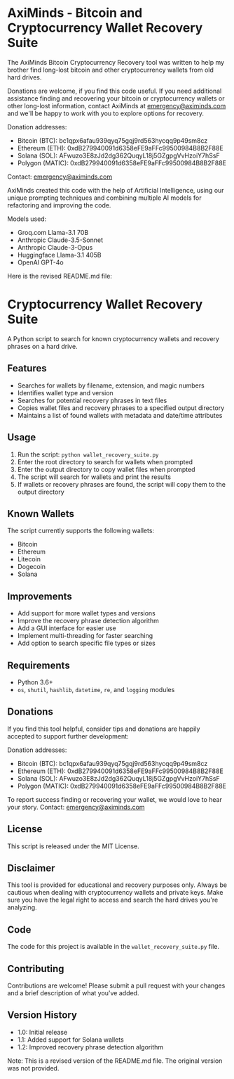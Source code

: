 # AxiMinds - Bitcoin and Cryptocurrency Wallet Recovery Suite
The AxiMinds Bitcoin Cryptocurrency Recovery tool was written to help my brother find long-lost bitcoin and other cryptocurrency wallets from old hard drives.

Donations are welcome, if you find this code useful.
If you need additional assistance finding and recovering your bitcoin or cryptocurrency wallets or other 
long-lost information, contact AxiMinds at emergency@aximinds.com and we'll be happy to work with you to explore options for recovery.

Donation addresses:
- Bitcoin (BTC): bc1qpx6afau939qyq75gqj9rd563hycqq9p49sm8cz
- Ethereum (ETH): 0xdB279940091d6358eFE9aFFc99500984B8B2F88E
- Solana (SOL): AFwuzo3E8zJd2dg362QuqyL18j5GZgpgVvHzoiY7hSsF
- Polygon (MATIC): 0xdB279940091d6358eFE9aFFc99500984B8B2F88E

Contact: emergency@aximinds.com

AxiMinds created this code with the help of Artificial Intelligence, using our unique prompting techniques and combining multiple AI models for refactoring 
and improving the code.

Models used:
 - Groq.com Llama-3.1 70B
 - Anthropic Claude-3.5-Sonnet
 - Anthropic Claude-3-Opus
 - Huggingface Llama-3.1 405B
 - OpenAI GPT-4o


Here is the revised README.md file:

# Cryptocurrency Wallet Recovery Suite

A Python script to search for known cryptocurrency wallets and recovery phrases on a hard drive.

## Features

*   Searches for wallets by filename, extension, and magic numbers
*   Identifies wallet type and version
*   Searches for potential recovery phrases in text files
*   Copies wallet files and recovery phrases to a specified output directory
*   Maintains a list of found wallets with metadata and date/time attributes

## Usage

1.  Run the script: `python wallet_recovery_suite.py`
2.  Enter the root directory to search for wallets when prompted
3.  Enter the output directory to copy wallet files when prompted
4.  The script will search for wallets and print the results
5.  If wallets or recovery phrases are found, the script will copy them to the output directory

## Known Wallets

The script currently supports the following wallets:

*   Bitcoin
*   Ethereum
*   Litecoin
*   Dogecoin
*   Solana

## Improvements

*   Add support for more wallet types and versions
*   Improve the recovery phrase detection algorithm
*   Add a GUI interface for easier use
*   Implement multi-threading for faster searching
*   Add option to search specific file types or sizes

## Requirements

*   Python 3.6+
*   `os`, `shutil`, `hashlib`, `datetime`, `re`, and `logging` modules

## Donations

If you find this tool helpful, consider tips and donations are happily accepted to support further development:

Donation addresses:
- Bitcoin (BTC): bc1qpx6afau939qyq75gqj9rd563hycqq9p49sm8cz
- Ethereum (ETH): 0xdB279940091d6358eFE9aFFc99500984B8B2F88E
- Solana (SOL): AFwuzo3E8zJd2dg362QuqyL18j5GZgpgVvHzoiY7hSsF
- Polygon (MATIC): 0xdB279940091d6358eFE9aFFc99500984B8B2F88E

To report success finding or recovering your wallet, we would love to hear your story.
Contact: emergency@aximinds.com

## License

This script is released under the MIT License.

## Disclaimer

This tool is provided for educational and recovery purposes only. Always be cautious when dealing with cryptocurrency wallets and private keys. Make sure you have the legal right to access and search the hard drives you're analyzing.

## Code

The code for this project is available in the `wallet_recovery_suite.py` file.

## Contributing

Contributions are welcome! Please submit a pull request with your changes and a brief description of what you've added.

## Version History

*   1.0: Initial release
*   1.1: Added support for Solana wallets
*   1.2: Improved recovery phrase detection algorithm

Note: This is a revised version of the README.md file. The original version was not provided.
